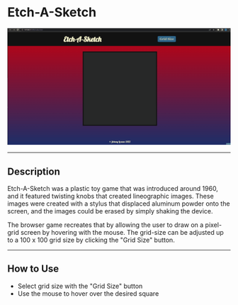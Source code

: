 
# Etch-A-Sketch

<img src="./demo.gif" alt="Demo of Etch-A-Sketch">

---

## Description
Etch-A-Sketch was a plastic toy game that was introduced around 1960, and it featured twisting knobs that created lineographic images. These images were created with a stylus that displaced aluminum powder onto the screen, and the images could be erased by simply shaking the device.

The browser game recreates that by allowing the user to draw on a pixel-grid screen by hovering with the mouse. The grid-size can be adjusted up to a 100 x 100 grid size by clicking the "Grid Size" button.

---

## How to Use
- Select grid size with the "Grid Size" button
- Use the mouse to hover over the desired square


